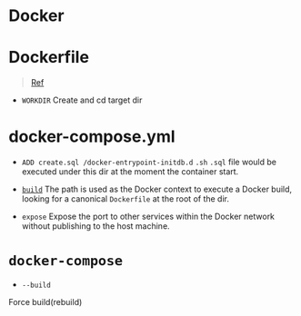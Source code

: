 # Docker

# Dockerfile
> [Ref](https://docs.docker.com/reference/dockerfile/)
- `WORKDIR`
Create and cd target dir
# docker-compose.yml
- `ADD create.sql /docker-entrypoint-initdb.d`
`.sh` `.sql` file would be executed under this dir at the moment the container start.

- [`build`](https://docs.docker.com/reference/compose-file/build/)
The path is used as the Docker context to execute a Docker build, looking for a canonical `Dockerfile` at the root of the dir.

- `expose`
Expose the port to other services within the Docker network without publishing to the host machine.

# `docker-compose`
- `--build`

Force build(rebuild)
